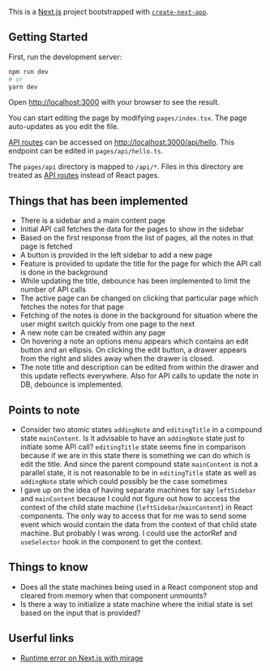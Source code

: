 This is a [Next.js](https://nextjs.org/) project bootstrapped with [`create-next-app`](https://github.com/vercel/next.js/tree/canary/packages/create-next-app).

## Getting Started

First, run the development server:

```bash
npm run dev
# or
yarn dev
```

Open [http://localhost:3000](http://localhost:3000) with your browser to see the result.

You can start editing the page by modifying `pages/index.tsx`. The page auto-updates as you edit the file.

[API routes](https://nextjs.org/docs/api-routes/introduction) can be accessed on [http://localhost:3000/api/hello](http://localhost:3000/api/hello). This endpoint can be edited in `pages/api/hello.ts`.

The `pages/api` directory is mapped to `/api/*`. Files in this directory are treated as [API routes](https://nextjs.org/docs/api-routes/introduction) instead of React pages.

## Things that has been implemented

- There is a sidebar and a main content page
- Initial API call fetches the data for the pages to show in the sidebar
- Based on the first response from the list of pages, all the notes in that page is fetched
- A button is provided in the left sidebar to add a new page
- Feature is provided to update the title for the page for which the API call is done in the background
- While updating the title, debounce has been implemented to limit the number of API calls
- The active page can be changed on clicking that particular page which fetches the notes for that page
- Fetching of the notes is done in the background for situation where the user might switch quickly from one page to the next
- A new note can be created within any page
- On hovering a note an options menu appears which contains an edit button and an ellipsis. On clicking the edit button, a drawer appears from the right and slides away when the drawer is closed.
- The note title and description can be edited from within the drawer and this update reflects everywhere. Also for API calls to update the note in DB, debounce is implemented.

## Points to note

- Consider two atomic states `addingNote` and `editingTitle` in a compound state `mainContent`. Is it advisable to have an `addingNote` state just to initiate some API call? `editingTitle` state seems fine in comparison because if we are in this state there is something we can do which is edit the title. And since the parent compound state `mainContent` is not a parallel state, it is not reasonable to be in `editingTitle` state as well as `addingNote` state which could possibly be the case sometimes
- I gave up on the idea of having separate machines for say `leftSidebar` and `mainContent` because I could not figure out how to access the context of the child state machine (`leftSidebar`/`mainContent`) in React components. The only way to access that for me was to send some event which would contain the data from the context of that child state machine. But probably I was wrong. I could use the actorRef and `useSelector` hook in the component to get the context.


## Things to know

- Does all the state machines being used in a React component stop and cleared from memory when that component unmounts?
- Is there a way to initialize a state machine where the initial state is set based on the input that is provided?

## Userful links

- [Runtime error on Next.js with mirage](https://github.com/miragejs/miragejs/issues/651)
